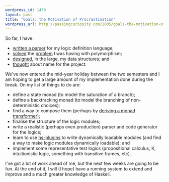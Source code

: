 ```yaml
--- 
wordpress_id: 1430
layout: post
title: "Goals: the Motivation of Procrastination"
wordpress_url: http://passingcuriosity.com/2005/goals-the-motivation-of-procrastination/
---
```

So far, I have:<ul><li><a href="http://labelledtableaux.blogspot.com/2005/06/parsing-stuff-in-haskell.html">written a parser</a> for my logic definition language;</li><li><a href="http://labelledtableaux.blogspot.com/2005/06/polymorphism-and-generality-redux-or.html">solved</a> the <a href="http://labelledtableaux.blogspot.com/2005/06/polymorphism-and-generality.html">problem</a> I was having with polymorphism;</li><li><a href="http://labelledtableaux.blogspot.com/2005/06/data-structures.html">designed</a>, in the large, my data structures; and</li><li><a href="http://labelledtableaux.blogspot.com/2005/06/hello-ill-be-your-host-tonight-as-we.html">thought</a> about name for the project.</li></ul>We've now entered the mid-year holiday between the two semesters and I am hoping to get a large amount of my implementation done during the break. On my list of things to do are:<ul><li>define a state monad (to model the saturation of a branch);</li><li>define a backtracking monad (to model the branching of non-deterministic choices);</li><li>find a way to compose them (perhaps by <a href="http://labelledtableaux.blogspot.com/2005/06/polymorphism-and-generality-redux-or.html">deriving a monad transformer</a>);</li><li>finalise the structure of the logic modules;</li><li>write a realistic (perhaps even production) parser and code generator for the logics;</li><li>learn to use <a href="http://www.cse.unsw.edu.au/~dons/hs-plugins/"> hs-plugins</a> to write dynamically loadable modules (and find a way to make logic modules dynamically loadable); and</li><li>implement some representative test logics (propositional calculus, K, intuitionistic logic, something with transitive frames, etc).</li></ul>I've got a lot of work ahead of me, but the next few weeks are going to be fun. At the end of it, I will (I hope) have a running system to extend and improve and a much greater knowledge of Haskell.
